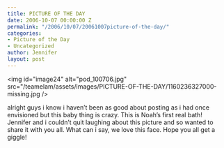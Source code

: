 ```yaml
---
title: PICTURE OF THE DAY
date: 2006-10-07 00:00:00 Z
permalink: "/2006/10/07/20061007picture-of-the-day/"
categories:
- Picture of the Day
- Uncategorized
author: Jennifer
layout: post
---
```


<img id="image24" alt="pod_100706.jpg" src="/teamelam/assets/images/PICTURE-OF-THE-DAY/1160236327000-missing.jpg />

alright guys i know i haven&#8217;t been as good about posting as i had once envisioned but this baby thing is crazy. This is Noah&#8217;s first real bath! Jennifer and i couldn&#8217;t quit laughing about this picture and so wanted to share it with you all. What can i say, we love this face. Hope you all get a giggle!

